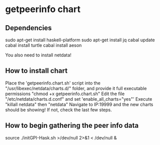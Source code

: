 # getpeerinfo chart

## Dependencies

sudo apt-get install haskell-platform
sudo apt-get install jq
cabal update
cabal install turtle
cabal install aeson

You also need to install netdata!

## How to install chart
Place the 'getpeerinfo.chart.sh' script into the "/usr/libexec/netdata/charts.d/" folder, and provide it full executable permissions "chmod +x getpeerinfo.chart.sh"
Edit the file "/etc/netdata/charts.d.conf" and set 'enable_all_charts="yes"'
Execute "killall netdata" then "netdata"
Navigate to IP:19999 and the new charts should be showing! If not, check the last few steps.

## How to begin gathering the peer info data

source ./initGPI-Hask.sh >/dev/null 2>&1 < /dev/null &
